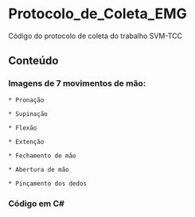 ﻿# Protocolo_de_Coleta_EMG  
Código do protocolo de coleta do trabalho SVM-TCC  

## Conteúdo  

### Imagens de 7 movimentos de mão:  
  
	* Pronação
  
	* Supinação
  
	* Flexão
  
	* Extenção
  
	* Fechamento de mão
  
	* Abertura de mão
  
	* Pinçamento dos dedos

  
### Código em C#
